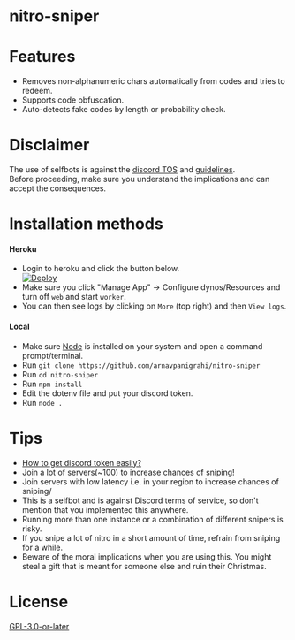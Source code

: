 # nitro-sniper  
# Features
- Removes non-alphanumeric chars automatically from codes and tries to redeem.
- Supports code obfuscation.
- Auto-detects fake codes by length or probability check.
# Disclaimer
The use of selfbots is against the [discord TOS](https://discord.com/terms) and [guidelines](https://discord.com/guidelines).  
Before proceeding, make sure you understand the implications and can accept the consequences.

# Installation methods
#### Heroku
- Login to heroku and click the button below.</br>
[![Deploy](https://www.herokucdn.com/deploy/button.svg)](https://heroku.com/deploy?template=https://github.com/arnavpanigrahi/nitro-sniper/tree/master)
- Make sure you click "Manage App" -> Configure dynos/Resources and turn off `web` and start `worker`.<br>
- You can then see logs by clicking on `More` (top right) and then `View logs`.<br>
#### Local
- Make sure [Node](https://nodejs.org/en/) is installed on your system and open a command prompt/terminal.
- Run `git clone https://github.com/arnavpanigrahi/nitro-sniper`
- Run `cd nitro-sniper`
- Run `npm install`
- Edit the dotenv file and put your discord token.
- Run `node .`

# Tips
-  <a href="https://imgur.com/a/Rr8d5SQ">How to get discord token easily?</a> 
- Join a lot of servers(~100) to increase chances of sniping!
- Join servers with low latency i.e. in your region to increase chances of sniping/
- This is a selfbot and is against Discord terms of service, so don't mention that you implemented this anywhere.
- Running more than one instance or a combination of different snipers is risky.
- If you snipe a lot of nitro in a short amount of time, refrain from sniping for a while.
- Beware of the moral implications when you are using this. You might steal a gift that is meant for someone else and ruin their Christmas.

# License
[GPL-3.0-or-later](https://www.gnu.org/licenses/) 
